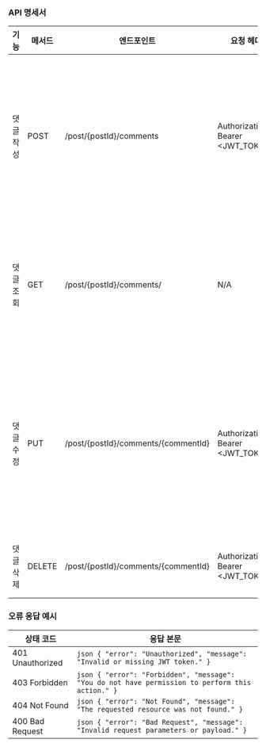 ### API 명세서

| 기능       | 메서드 | 엔드포인트               | 요청 헤더                                | 요청 본문                                                                                  | 응답 상태 코드 및 본문                                                                                       |
|------------|--------|--------------------------|------------------------------------------|-------------------------------------------------------------------------------------------|------------------------------------------------------------------------------------------------------------|
| 댓글 작성  | POST   | /post/{postId}/comments               | Authorization: Bearer <JWT_TOKEN>        | ```json { "newsfeed_id": "bigint", "content": "varchar" } ```                             | 201 Created ```json { "id": "bigint", "newsfeed_id": "bigint", "author_id": "bigint", "content": "varchar", "likes_count": 0, "created_at": "timestamp", "updated_at": "timestamp" } ``` <br> 401 Unauthorized <br> 400 Bad Request |
| 댓글 조회  | GET    | /post/{postId}/comments/   | N/A                                      | N/A                                                                                       | 200 OK ```json { "id": "bigint", "newsfeed_id": "bigint", "author_id": "bigint", "content": "varchar", "likes_count": "bigint", "created_at": "timestamp", "updated_at": "timestamp" } ``` <br> 404 Not Found                       |
| 댓글 수정  | PUT    | /post/{postId}/comments/{commentId}   | Authorization: Bearer <JWT_TOKEN>        | ```json { "content": "varchar" } ```                                                      | 200 OK ```json { "id": "bigint", "newsfeed_id": "bigint", "author_id": "bigint", "content": "varchar", "likes_count": "bigint", "created_at": "timestamp", "updated_at": "timestamp" } ``` <br> 401 Unauthorized <br> 403 Forbidden <br> 400 Bad Request <br> 404 Not Found |
| 댓글 삭제  | DELETE | /post/{postId}/comments/{commentId}   | Authorization: Bearer <JWT_TOKEN>        | N/A                                                                                       | 204 No Content <br> 401 Unauthorized <br> 403 Forbidden <br> 404 Not Found                                                                     |

### 오류 응답 예시

| 상태 코드        | 응답 본문                                                                                     |
|------------------|------------------------------------------------------------------------------------------------|
| 401 Unauthorized | ```json { "error": "Unauthorized", "message": "Invalid or missing JWT token." } ```           |
| 403 Forbidden    | ```json { "error": "Forbidden", "message": "You do not have permission to perform this action." } ``` |
| 404 Not Found    | ```json { "error": "Not Found", "message": "The requested resource was not found." } ```      |
| 400 Bad Request  | ```json { "error": "Bad Request", "message": "Invalid request parameters or payload." } ```   |